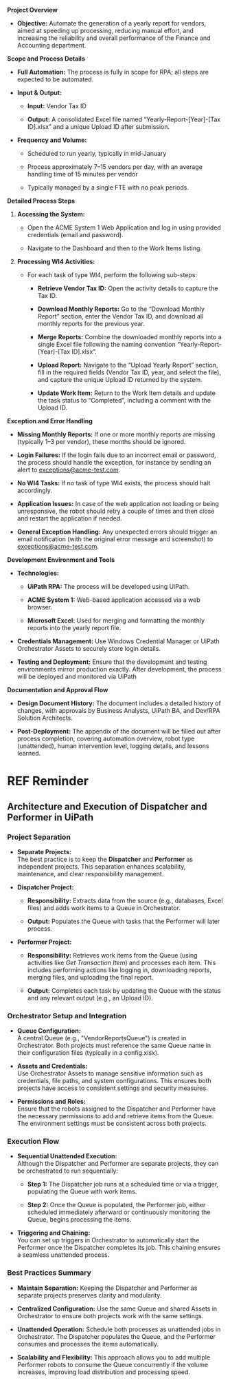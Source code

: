 **Project Overview**

- **Objective:** Automate the generation of a yearly report for vendors, aimed at speeding up processing, reducing manual effort, and increasing the reliability and overall performance of the Finance and Accounting department.
    

**Scope and Process Details**

- **Full Automation:** The process is fully in scope for RPA; all steps are expected to be automated.
    
- **Input & Output:**
    
    - **Input:** Vendor Tax ID
        
    - **Output:** A consolidated Excel file named “Yearly-Report-[Year]-[Tax ID].xlsx” and a unique Upload ID after submission.
        
- **Frequency and Volume:**
    
    - Scheduled to run yearly, typically in mid-January
        
    - Process approximately 7–15 vendors per day, with an average handling time of 15 minutes per vendor
        
    - Typically managed by a single FTE with no peak periods.
        

**Detailed Process Steps**

1. **Accessing the System:**
    
    - Open the ACME System 1 Web Application and log in using provided credentials (email and password).
        
    - Navigate to the Dashboard and then to the Work Items listing.
        
2. **Processing WI4 Activities:**
    
    - For each task of type WI4, perform the following sub-steps:
        
        - **Retrieve Vendor Tax ID:** Open the activity details to capture the Tax ID.
            
        - **Download Monthly Reports:** Go to the “Download Monthly Report” section, enter the Vendor Tax ID, and download all monthly reports for the previous year.
            
        - **Merge Reports:** Combine the downloaded monthly reports into a single Excel file following the naming convention “Yearly-Report-[Year]-[Tax ID].xlsx”.
            
        - **Upload Report:** Navigate to the “Upload Yearly Report” section, fill in the required fields (Vendor Tax ID, year, and select the file), and capture the unique Upload ID returned by the system.
            
        - **Update Work Item:** Return to the Work Item details and update the task status to “Completed”, including a comment with the Upload ID.
            

**Exception and Error Handling**

- **Missing Monthly Reports:** If one or more monthly reports are missing (typically 1–3 per vendor), these months should be ignored.
    
- **Login Failures:** If the login fails due to an incorrect email or password, the process should handle the exception, for instance by sending an alert to [exceptions@acme-test.com](mailto:exceptions@acme-test.com).
    
- **No WI4 Tasks:** If no task of type WI4 exists, the process should halt accordingly.
    
- **Application Issues:** In case of the web application not loading or being unresponsive, the robot should retry a couple of times and then close and restart the application if needed.
    
- **General Exception Handling:** Any unexpected errors should trigger an email notification (with the original error message and screenshot) to [exceptions@acme-test.com](mailto:exceptions@acme-test.com).

**Development Environment and Tools**

- **Technologies:**
    
    - **UiPath RPA:** The process will be developed using UiPath.
        
    - **ACME System 1:** Web-based application accessed via a web browser.
        
    - **Microsoft Excel:** Used for merging and formatting the monthly reports into the yearly report file.
        
- **Credentials Management:** Use Windows Credential Manager or UiPath Orchestrator Assets to securely store login details.
    
- **Testing and Deployment:** Ensure that the development and testing environments mirror production exactly. After development, the process will be deployed and monitored via UiPath 

**Documentation and Approval Flow**

- **Design Document History:** The document includes a detailed history of changes, with approvals by Business Analysts, UiPath BA, and Dev/RPA Solution Architects.
    
- **Post-Deployment:** The appendix of the document will be filled out after process completion, covering automation overview, robot type (unattended), human intervention level, logging details, and lessons learned.

# REF Reminder
## Architecture and Execution of Dispatcher and Performer in UiPath

### Project Separation

- **Separate Projects:**  
    The best practice is to keep the **Dispatcher** and **Performer** as independent projects. This separation enhances scalability, maintenance, and clear responsibility management.
    
- **Dispatcher Project:**
    
    - **Responsibility:** Extracts data from the source (e.g., databases, Excel files) and adds work items to a Queue in Orchestrator.
        
    - **Output:** Populates the Queue with tasks that the Performer will later process.
        
- **Performer Project:**
    
    - **Responsibility:** Retrieves work items from the Queue (using activities like _Get Transaction Item_) and processes each item. This includes performing actions like logging in, downloading reports, merging files, and uploading the final report.
        
    - **Output:** Completes each task by updating the Queue with the status and any relevant output (e.g., an Upload ID).
        

### Orchestrator Setup and Integration

- **Queue Configuration:**  
    A central Queue (e.g., "VendorReportsQueue") is created in Orchestrator. Both projects must reference the same Queue name in their configuration files (typically in a config.xlsx).
    
- **Assets and Credentials:**  
    Use Orchestrator Assets to manage sensitive information such as credentials, file paths, and system configurations. This ensures both projects have access to consistent settings and security measures.
    
- **Permissions and Roles:**  
    Ensure that the robots assigned to the Dispatcher and Performer have the necessary permissions to add and retrieve items from the Queue. The environment settings must be consistent across both projects.
    

### Execution Flow

- **Sequential Unattended Execution:**  
    Although the Dispatcher and Performer are separate projects, they can be orchestrated to run sequentially:
    
    - **Step 1:** The Dispatcher job runs at a scheduled time or via a trigger, populating the Queue with work items.
        
    - **Step 2:** Once the Queue is populated, the Performer job, either scheduled immediately afterward or continuously monitoring the Queue, begins processing the items.
        
- **Triggering and Chaining:**  
    You can set up triggers in Orchestrator to automatically start the Performer once the Dispatcher completes its job. This chaining ensures a seamless unattended process.
    

### Best Practices Summary

- **Maintain Separation:** Keeping the Dispatcher and Performer as separate projects preserves clarity and modularity.
    
- **Centralized Configuration:** Use the same Queue and shared Assets in Orchestrator to ensure both projects work with the same settings.
    
- **Unattended Operation:** Schedule both processes as unattended jobs in Orchestrator. The Dispatcher populates the Queue, and the Performer consumes and processes the items automatically.
    
- **Scalability and Flexibility:** This approach allows you to add multiple Performer robots to consume the Queue concurrently if the volume increases, improving load distribution and processing speed.